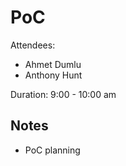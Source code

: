 # PoC

Attendees:

- Ahmet Dumlu
- Anthony Hunt

Duration: 9:00 - 10:00 am

## Notes

- PoC planning
